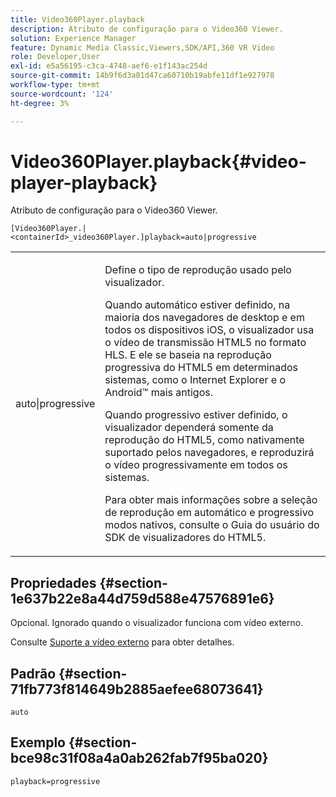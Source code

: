 ```yaml
---
title: Video360Player.playback
description: Atributo de configuração para o Video360 Viewer.
solution: Experience Manager
feature: Dynamic Media Classic,Viewers,SDK/API,360 VR Video
role: Developer,User
exl-id: e5a56195-c3ca-4748-aef6-e1f143ac254d
source-git-commit: 14b9f6d3a01d47ca60710b19abfe11df1e927978
workflow-type: tm+mt
source-wordcount: '124'
ht-degree: 3%

---
```


# Video360Player.playback{#video-player-playback}

Atributo de configuração para o Video360 Viewer.

`[Video360Player.|<containerId>_video360Player.]playback=auto|progressive`

<table id="table_441553CD34C94A58A9D7CBF772DEDDB6"> 
 <tbody> 
  <tr> 
   <td colname="col1"> <p> <span class="codeph"> auto|progressive</span> </p> </td> 
   <td colname="col2"> <p> Define o tipo de reprodução usado pelo visualizador. </p> <p>Quando <span class="codeph"> automático</span> estiver definido, na maioria dos navegadores de desktop e em todos os dispositivos iOS, o visualizador usa o vídeo de transmissão HTML5 no formato HLS. E ele se baseia na reprodução progressiva do HTML5 em determinados sistemas, como o Internet Explorer e o Android™ mais antigos. </p> <p>Quando <span class="codeph"> progressivo</span> estiver definido, o visualizador dependerá somente da reprodução do HTML5, como nativamente suportado pelos navegadores, e reproduzirá o vídeo progressivamente em todos os sistemas. </p> <p>Para obter mais informações sobre a seleção de reprodução em <span class="codeph"> automático</span> e <span class="codeph"> progressivo</span> modos nativos, consulte o Guia do usuário do SDK de visualizadores do HTML5. </p> </td> 
  </tr> 
 </tbody> 
</table>

## Propriedades {#section-1e637b22e8a44d759d588e47576891e6}

Opcional. Ignorado quando o visualizador funciona com vídeo externo.

Consulte [Suporte a vídeo externo](../../../c-html5-aem-asset-viewers/c-html5-aem-video360/c-html5-aem-video360-external-video-support.md#concept-66aa2784f2294794989bad2af74c3760) para obter detalhes.

## Padrão {#section-71fb773f814649b2885aefee68073641}

`auto`

## Exemplo {#section-bce98c31f08a4a0ab262fab7f95ba020}

`playback=progressive`
